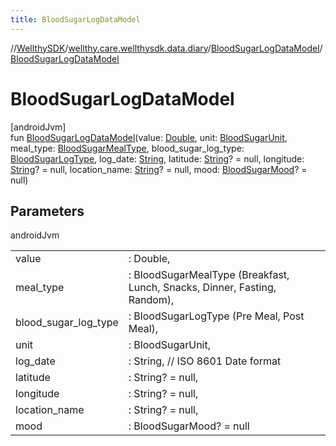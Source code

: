 ```yaml
---
title: BloodSugarLogDataModel
---
```

//[WellthySDK](../../../index.html)/[wellthy.care.wellthysdk.data.diary](../index.html)/[BloodSugarLogDataModel](index.html)/[BloodSugarLogDataModel](-blood-sugar-log-data-model.html)



# BloodSugarLogDataModel



[androidJvm]\
fun [BloodSugarLogDataModel](-blood-sugar-log-data-model.html)(value: [Double](https://kotlinlang.org/api/latest/jvm/stdlib/kotlin/-double/index.html), unit: [BloodSugarUnit](../-blood-sugar-unit/index.html), meal_type: [BloodSugarMealType](../-blood-sugar-meal-type/index.html), blood_sugar_log_type: [BloodSugarLogType](../-blood-sugar-log-type/index.html), log_date: [String](https://kotlinlang.org/api/latest/jvm/stdlib/kotlin/-string/index.html), latitude: [String](https://kotlinlang.org/api/latest/jvm/stdlib/kotlin/-string/index.html)? = null, longitude: [String](https://kotlinlang.org/api/latest/jvm/stdlib/kotlin/-string/index.html)? = null, location_name: [String](https://kotlinlang.org/api/latest/jvm/stdlib/kotlin/-string/index.html)? = null, mood: [BloodSugarMood](../-blood-sugar-mood/index.html)? = null)



## Parameters


androidJvm

| | |
|---|---|
| value | : Double, |
| meal_type | : BloodSugarMealType (Breakfast, Lunch, Snacks, Dinner, Fasting, Random), |
| blood_sugar_log_type | : BloodSugarLogType (Pre Meal, Post Meal), |
| unit | : BloodSugarUnit, |
| log_date | : String, // ISO 8601 Date format |
| latitude | : String? = null, |
| longitude | : String? = null, |
| location_name | : String? = null, |
| mood | : BloodSugarMood? = null |




